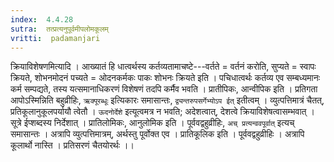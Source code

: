 ```yaml
---
index:  4.4.28
sutra:  तत्प्रत्यनुपूर्वमीपलोमकूलम्
vritti:  padamanjari
---
```


क्रियाविशेषणमित्यादि । आख्यातं हि धात्वर्थस्य कर्तव्यतामाचष्टे---वर्तते = वर्तनं करोति, सुप्यते = स्वापः क्रियते, शोभनमोदनं पच्यते = ओदनकर्मकः पाकः शोभनः क्रियते इति । पचिधात्वर्थः कर्तव्य एव सम्बध्यमानः कर्म सम्पद्यते, तस्य यत्समानाधिकरणं विशेषणं तदपि कर्मैव भवति ।
प्रातीपिकः, आन्वीपिक इति । प्रतिगता आपोऽस्मिन्निति बहुव्रीहिः, `ऋक्पूरब्धूः` इत्यिकारः समासान्तः, `द्व्यन्तरुपसर्गेभ्योऽप ईत्` इतीत्वम् । व्युत्पत्तिमात्रं चैतत्, प्रतिकूलानुकूलपर्यायौ त्वेतौ । `ऊदनोर्देशे` इत्यूत्वमत्र न भवति; अदेशत्वात्, देशत्वे क्रियाविशेषत्वासम्भवात् । सूत्रे ईप्शब्दस्य निर्देशात् । प्रातिलोमिकः, आनुलोमिक इति । पूर्ववद्वहुव्रीहिः, `अच् प्रत्यन्ववपूर्वात्` इत्यच् समासान्तः । अत्रापि व्युत्पत्तिमात्रम्, अर्थस्तु पूर्वोक्त एव । प्रातिकूलिक इति । पूर्ववद्वहुव्रीहिः । अत्रापि कूलार्थो नास्ति । प्रतिसरणं चैतयोरर्थः ।।
